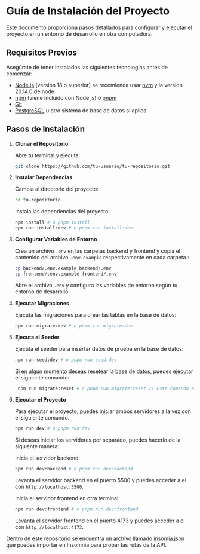 # Guía de Instalación del Proyecto

Este documento proporciona pasos detallados para configurar y ejecutar el proyecto en un entorno de desarrollo en otra computadora.

## Requisitos Previos

Asegúrate de tener instalados las siguientes tecnologías antes de comenzar:

- [Node.js](https://nodejs.org/en/) (versión 18 o superior) se recomienda usar [nvm]() y la version 20.14.0 de node
- [npm](https://www.npmjs.com/) (viene incluido con Node.js) ó [pnpm](https://pnpm.io/)
- [Git](https://git-scm.com/)
- [PostgreSQL](https://www.postgresql.org/) u otro sistema de base de datos si aplica

## Pasos de Instalación

1. **Clonar el Repositorio**

   Abre tu terminal y ejecuta:

   ```bash
   git clone https://github.com/tu-usuario/tu-repositorio.git
   ```

2. **Instalar Dependencias**

   Cambia al directorio del proyecto:

   ```bash
   cd tu-repositorio
   ```

   Instala las dependencias del proyecto:

   ```bash
   npm install # o pnpm install
   npm run install:dev # o pnpm run install:dev
   ```

3. **Configurar Variables de Entorno**

   Crea un archivo `.env` en las carpetas backend y frontend y copia el contenido del archivo `.env.example` respectivamente en cada carpeta.:

   ```bash
   cp backend/.env.example backend/.env
   cp frontend/.env.example frontend/.env
   ```

   Abre el archivo `.env` y configura las variables de entorno según tu entorno de desarrollo.

4. **Ejecutar Migraciones**

   Ejecuta las migraciones para crear las tablas en la base de datos:

   ```bash
   npm run migrate:dev # o pnpm run migrate:dev
   ```

5. **Ejecuta el Seeder**

   Ejecuta el seeder para insertar datos de prueba en la base de datos:

   ```bash
   npm run seed:dev # o pnpm run seed:dev
   ```

   Si en algún momento deseas resetear la base de datos, puedes ejecutar el siguiente comando:

   ```bash
    npm run migrate:reset # o pnpm run migrate:reset // Este comando elimina todas las tablas de la base de datos y las vuelve a crear junto con el seeder.
   ```

6. **Ejecutar el Proyecto**

   Para ejecutar el proyecto, puedes iniciar ambos servidores a la vez con el siguiente comando.

   ```bash
   npm run dev # o pnpm run dev
   ```

   Si deseas iniciar los servidores por separado, puedes hacerlo de la siguiente manera:

   Inicia el servidor backend:

   ```bash
   npm run dev:backend # o pnpm run dev:backend
   ```

   Levanta el servidor backend en el puerto 5500 y puedes acceder a el con `http://localhost:5500`.

   Inicia el servidor frontend en otra terminal:

   ```bash
   npm run dev:frontend # o pnpm run dev:frontend
   ```

   Levanta el servidor frontend en el puerto 4173 y puedes acceder a el con `http://localhost:4173`.

Dentro de este repositorio se encuentra un archivo llamado insomia.json que puedes importar en Insomnia para probar las rutas de la API.
